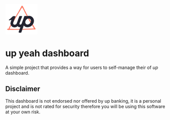 <p align="left"><img src="https://raw.githubusercontent.com/cshawaus/up-dashboard/master/public/images/up-yeah-logo.jpg?token=AAHWB5VMLLODM5BSMCYBWJK7FFNFI" width="100"></p>

# up yeah dashboard
A simple project that provides a way for users to self-manage their of _up_ dashboard.

## Disclaimer
This dashboard is not endorsed nor offered by up banking, it is a personal project and is not rated for security therefore you will be using this software at your own risk.
